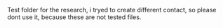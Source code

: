 Test folder for the research, i tryed to create different contact, so
please dont use it, because these are not tested files.

